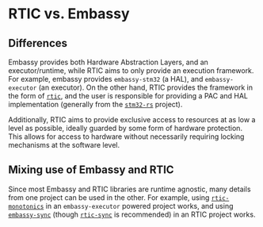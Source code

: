 # RTIC vs. Embassy

## Differences

Embassy provides both Hardware Abstraction Layers, and an executor/runtime, while RTIC aims to only provide an execution framework. For example, embassy provides `embassy-stm32` (a HAL), and `embassy-executor` (an executor). On the other hand, RTIC provides the framework in the form of [`rtic`], and the user is responsible for providing a PAC and HAL implementation (generally from the [`stm32-rs`] project).

Additionally, RTIC aims to provide exclusive access to resources at as low a level as possible, ideally guarded by some form of hardware protection. This allows for access to hardware without necessarily requiring locking mechanisms at the software level.

## Mixing use of Embassy and RTIC

Since most Embassy and RTIC libraries are runtime agnostic, many details from one project can be used in the other. For example, using [`rtic-monotonics`] in an `embassy-executor` powered project works, and using [`embassy-sync`] (though [`rtic-sync`] is recommended) in an RTIC project works.

[`stm32-rs`]: https://github.com/stm32-rs
[`rtic`]: https://docs.rs/rtic/latest/rtic/
[`rtic-monotonics`]: https://docs.rs/rtic-monotonics/latest/rtic_monotonics/
[`embassy-sync`]: https://docs.rs/embassy-sync/latest/embassy_sync/
[`rtic-sync`]: https://docs.rs/rtic-sync/latest/rtic_sync/